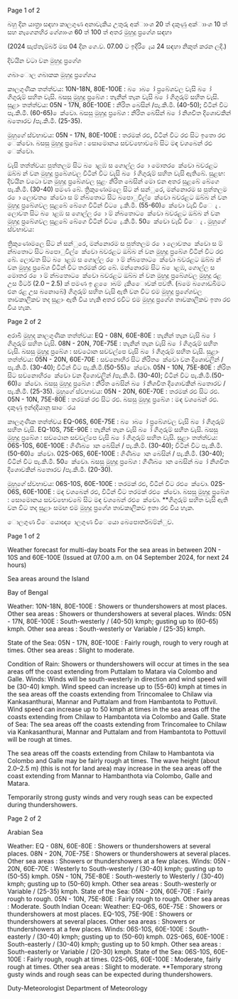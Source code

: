 Page 1 of 2

බහු දින යාත්‍රා සඳහා කාලගුණ අනාවැකිය උතුරු අක්ාාංශ 20 ත් දකුණු අක්ාාංශ 10 ත් සහ නැගෙනහිර ගේශාාංශ 60 ත් 100 ත් අතර මුහුදු ප්‍රගේශ සඳහා

(2024 සැප්තැම්බර් මස 04 දින ගෙ.ව. 07.00 ට ඉදිරි ෙැය 24 සඳහා නිකුත් කරන ලදි.)

දිවයින වටා වන මුහුදු ප්‍රගේශ

ගබාංොල ගබාකක මුහුදු ප්‍රගේශය

කාලගුණික තත්ත්වය: 10N-18N, 80E-100E : බ ොබ ෝ ප්‍රබේශවල වැසි බ ෝ ගිගුරුම් සහිත වැසි. බසසු මුහුදු ප්‍රබේශ : තැනින් තැන වැසි බ ෝ ගිගුරුම් සහිත වැසි. සුළාං තත්ත්වය: 05N - 17N, 80E-100E : නිරිත බෙසින් /පැ.කි.මී. (40-50); විටින් විට පැ.කි.මී. (60-65) ෙක්වො. බසසු මුහුදු ප්‍රබේශ : නිරිත බෙසින් බ ෝ නිශචිත දිශොවකින් බතොරව /පැ.කි.මී. (25-35).

මුහුගේ ස්වභාවය: 05N - 17N, 80E-100E : තරමක් රළු, විටින් විට රළු සිට ඉතො රළු ෙක්වො. බසසු මුහුදු ප්‍රබේශ : සොමොනය සචවභොවබේ සිට මඳ වශබෙන් රළු ෙක්වො.

වැසි තත්ත්වය: පුත්තලම සිට බ ොළඹ ස ගොල්ල ර ො මොතර ෙක්වො බවරළට ඔබ්බ න් වන මුහුදු ප්‍රබේශවල විටින් විට වැසි බ ෝ ගිගුරුම් සහිත වැසි ඇතිබේ. සුළඟ: දිවයින වටො වන මුහුදු ප්‍රබේශවල සුළං නිරිත බෙසින් මො එන අතර සුළබේ බේගෙ පැ.කි.මී. (30-40) පමණ බේ. ත්‍රිකුණොමලෙ සිට න් සන්ුරෙ, මන්නොරම ස පුත්තලම ර ො ලොවත ෙක්වො ස ම් න්බතොට සිට බපොුවිල් ෙක්වො බවරළට ඔබ්බ න් වන මුහුදු ප්‍රබේශවල සුළබේ බේගෙ විටින් විට ෙැ.කි.මී. (55-60) ෙක්වො වැඩි විෙ ැ . ලොවත සිට බ ොළඹ ස ගොල්ල ර ො ම් න්බතොට ෙක්වො බවරළට ඔබ්බ න් වන මුහුදු ප්‍රබේශවල සුළබේ බේගෙ විටින් විට ෙැ.කි.මී. 50 ෙක්වො වැඩි විෙ ැ . මුහුගේ ස්වභාවය:

ත්‍රිකුණොමලෙ සිට න් සන්ුරෙ, මන්නොරම ස පුත්තලම ර ො ලොවත ෙක්වො ස ම් න්බතොට සිට බපොුවිල් ෙක්වො බවරළට ඔබ්බ න් වන මුහුදු ප්‍රබේශ විටින් විට රළු බේ. ලොවත සිට බ ොළඹ ස ගොල්ල ර ො ම් න්බතොට ෙක්වො බවරළට ඔබ්බ න් වන මුහුදු ප්‍රබේශ විටින් විට තරමක් රළු බේ. මන්නොරම සිට බ ොළඹ, ගොල්ල ස මොතර ර ො ම් න්බතොට ෙක්වො බවරළට ඔබ්බ න් වන මුහුදු ප්‍රබේශවල මුහුදු රළ උස මීටර් (2.0 – 2.5) ක් පමණ ඉ ළ ෙොබම් ැකිෙොවක් පවතී. (බමෙ බගොඩබිමට එන රළ උස බනොබේ) ගිගුරුම් සහිත වැසි ඇති වන විට එම මුහුදු ප්‍රගේශවල තාවකාලිකව තද සුළාං ඇති විය හැකි අතර එවිට එම මුහුදු ප්‍රගේශ තාවකාලිකව ඉතා රළු විය හැක.

Page 2 of 2

අරාබි මුහුද කාලගුණික තත්ත්වය: EQ - 08N, 60E-80E : තැනින් තැන වැසි බ ෝ ගිගුරුම් සහිත වැසි. 08N - 20N, 70E-75E : තැනින් තැන වැසි බ ෝ ගිගුරුම් සහිත වැසි. බසසු මුහුදු ප්‍රබේශ : සචථොන සචවල්පෙ වැසි බ ෝ ගිගුරුම් සහිත වැසි. සුළාං තත්ත්වය: 05N - 20N, 60E-70E : සචනොහිර සිට නිරිත ෙක්වො වන දිශොවලින් /පැ.කි.මී. (30-40); විටින් විට පැ.කි.මී.(50-55) ෙක්වො. 05N - 10N, 75E-80E : නිරිත සිට සචනොහිර ෙක්වො වන දිශොවලින් /පැ.කි.මී. (30-40); විටින් විට පැ.කි.මී.(50-60) ෙක්වො. බසසු මුහුදු ප්‍රබේශ : නිරිත බෙසින් බ ෝ නිශචිත දිශොවකින් බතොරව /පැ.කි.මී. (25-35). මුහුගේ ස්වභාවය: 05N - 20N, 60E-70E : තරමක් රළු සිට රළු. 05N - 10N, 75E-80E : තරමක් රළු සිට රළු. බසසු මුහුදු ප්‍රබේශ : මඳ වශබෙන් රළු. දකුණු ඉන්දදියානු සාෙරය

කාලගුණික තත්ත්වය EQ-06S, 60E-75E : බ ොබ ෝ ප්‍රබේශවල වැසි බ ෝ ගිගුරුම් සහිත වැසි. EQ-10S, 75E-90E : තැනින් තැන වැසි බ ෝ ගිගුරුම් සහිත වැසි. බසසු මුහුදු ප්‍රබේශ : සචථොන සචවල්පෙ වැසි බ ෝ ගිගුරුම් සහිත වැසි. සුළාං තත්ත්වය: 06S-10S, 60E-100E : ගිණිබ ොන බෙසින් / පැ.කි.මී. (30-40); විටින් විට පැ.කි.මී. (50-60) ෙක්වො. 02S-06S, 60E-100E : ගිණිබ ොන බෙසින් / පැ.කි.මී. (30-40); විටින් විට පැ.කි.මී. 50 ෙක්වො. බසසු මුහුදු ප්‍රබේශ : ගිණිබ ොන බෙසින් බ ෝ නිශචිත දිශොවකින් බතොරව /පැ.කි.මී. (20-30).

මුහුගේ ස්වභාවය: 06S-10S, 60E-100E : තරමක් රළු, විටින් විට රළු ෙක්වො. 02S-06S, 60E-100E : මඳ වශබෙන් රළු, විටින් විට තරමක් රළු ෙක්වො. බසසු මුහුදු ප්‍රබේශ : සොමොනය සචවභොවබේ සිට මඳ වශබෙන් රළු ෙක්වො. **ගිගුරුම් සහිත වැසි ඇති වන විට තද සුළාං සමඟ එම මුහුදු ප්‍රගේශ තාවකාලිකව ඉතා රළු විය හැක.

ොලගුණ විෙයොඥ ොලගුණ විෙයො බෙපොර්තබම්න්ුව.

Page 1 of 2

Weather forecast for multi-day boats For the sea areas in between 20N - 10S and 60E-100E (Issued at 07.00 a.m. on 04 September 2024, for next 24 hours)

Sea areas around the Island

Bay of Bengal

Weather: 10N-18N, 80E-100E : Showers or thundershowers at most places. Other sea areas : Showers or thundershowers at several places. Winds: 05N - 17N, 80E-100E : South-westerly / (40-50) kmph; gusting up to (60-65) kmph. Other sea areas : South-westerly or Variable / (25-35) kmph.

State of the Sea: 05N - 17N, 80E-100E : Fairly rough, rough to very rough at times. Other sea areas : Slight to moderate.

Condition of Rain: Showers or thundershowers will occur at times in the sea areas off the coast extending from Puttalam to Matara via Colombo and Galle. Winds: Winds will be south-westerly in direction and wind speed will be (30-40) kmph. Wind speed can increase up to (55-60) kmph at times in the sea areas off the coasts extending from Trincomalee to Chilaw via Kankasanthurai, Mannar and Puttalam and from Hambantota to Pottuvil. Wind speed can increase up to 50 kmph at times in the sea areas off the coasts extending from Chilaw to Hambantota via Colombo and Galle. State of Sea: The sea areas off the coasts extending from Trincomalee to Chilaw via Kankasanthurai, Mannar and Puttalam and from Hambantota to Pottuvil will be rough at times.

The sea areas off the coasts extending from Chilaw to Hambantota via Colombo and Galle may be fairly rough at times. The wave height (about 2.0–2.5 m) (this is not for land area) may increase in the sea areas off the coast extending from Mannar to Hambanthota via Colombo, Galle and Matara.

Temporarily strong gusty winds and very rough seas can be expected during thundershowers.

Page 2 of 2

Arabian Sea

Weather: EQ - 08N, 60E-80E : Showers or thundershowers at several places. 08N - 20N, 70E-75E : Showers or thundershowers at several places. Other sea areas : Showers or thundershowers at a few places. Winds: 05N - 20N, 60E-70E : Westerly to South-westerly / (30-40) kmph; gusting up to (50-55) kmph. 05N - 10N, 75E-80E : South-westerly to Westerly / (30-40) kmph; gusting up to (50-60) kmph. Other sea areas : South-westerly or Variable / (25-35) kmph. State of the Sea: 05N - 20N, 60E-70E : Fairly rough to rough. 05N - 10N, 75E-80E : Fairly rough to rough. Other sea areas : Moderate. South Indian Ocean: Weather: EQ-06S, 60E-75E : Showers or thundershowers at most places. EQ-10S, 75E-90E : Showers or thundershowers at several places. Other sea areas : Showers or thundershowers at a few places. Winds: 06S-10S, 60E-100E : South-easterly / (30-40) kmph; gusting up to (50-60) kmph. 02S-06S, 60E-100E : South-easterly / (30-40) kmph; gusting up to 50 kmph. Other sea areas : South-easterly or Variable / (20-30) kmph. State of the Sea: 06S-10S, 60E-100E : Fairly rough, rough at times. 02S-06S, 60E-100E : Moderate, fairly rough at times. Other sea areas : Slight to moderate. **Temporary strong gusty winds and rough seas can be expected during thundershowers.

Duty-Meteorologist Department of Meteorology